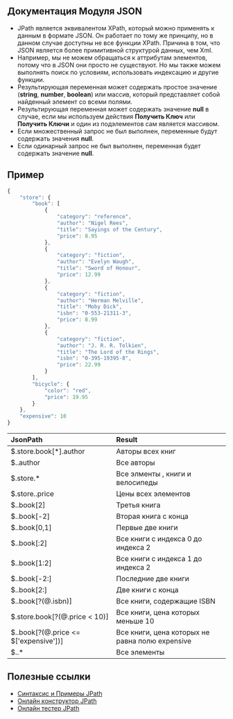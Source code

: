 ## Документация Модуля JSON

- JPath является эквивалентом XPath, который можно применять к данным в формате JSON. Он работает по тому же принципу, но в данном случае доступны не все функции XPath. Причина в том, что JSON является более примитивной структурой данных, чем Xml.
- Например, мы не можем обращаться к аттрибутам элементов, потому что в JSON они просто не существуют. Но мы также можем выполнять поиск по условиям, использовать индексацию и другие функции.
- Результирующая переменная может содержать простое значение (**string**, **number**, **boolean**) или массив, который представляет собой найденный элемент со всеми полями.
- Результирующая переменная может содержать значение **null** в случае, если мы используем действия **Получить Ключ** или **Получить Ключи** и один из подэлементов сам является массивом.
- Если множественный запрос не был выполнен, переменные будут содержать значения **null**.
- Если одинарный запрос не был выполнен, переменная будет содержать значение **null**.

## Пример

```javascript
{
    "store": {
        "book": [
            {
                "category": "reference",
                "author": "Nigel Rees",
                "title": "Sayings of the Century",
                "price": 8.95
            },
            {
                "category": "fiction",
                "author": "Evelyn Waugh",
                "title": "Sword of Honour",
                "price": 12.99
            },
            {
                "category": "fiction",
                "author": "Herman Melville",
                "title": "Moby Dick",
                "isbn": "0-553-21311-3",
                "price": 8.99
            },
            {
                "category": "fiction",
                "author": "J. R. R. Tolkien",
                "title": "The Lord of the Rings",
                "isbn": "0-395-19395-8",
                "price": 22.99
            }
        ],
        "bicycle": {
            "color": "red",
            "price": 19.95
        }
    },
    "expensive": 10
}
```

| JsonPath | Result |
| :------- | :----- |
| $.store.book[*].author                | Авторы всех книг                                             |
| $..author                             | Все авторы                                                   |
| $.store.*                             | Все элменты     , книги и велосипеды                         |
| $.store..price                        | Цены всех элементов                                          |
| $..book[2]                            | Третья книга                                                 |
| $..book[-2]                           | Вторая книга с конца                                         |
| $..book[0,1]                          | Первые две книги                                             |
| $..book[:2]                           | Все книги с индекса 0 до индекса 2                           |
| $..book[1:2]                          | Все книги с индекса 1 до индекса 2                           |
| $..book[-2:]                          | Последние две книги                                          |
| $..book[2:]                           | Две книги с конца                                            |
| $..book[?(@.isbn)]                    | Все книги, содержащие ISBN                                   |
| $.store.book[?(@.price < 10)]         | Все книги, цена которых меньше 10                            |
| $..book[?(@.price <= $['expensive'])] | Все книги, цена которых не равна полю expensive              |
| $..*                                  | Все элементы                                                 |

## Полезные ссылки

- [Синтаксис и Примеры JPath](https://goessner.net/articles/JsonPath/)
- [Онлайн конструктор JPath](http://jsonpathfinder.com/) 
- [Онлайн тестер JPath](http://jsonpath.com/)
